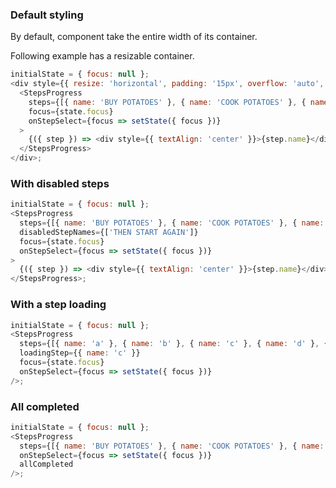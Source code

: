 ### Default styling

By default, component take the entire width of its container.

Following example has a resizable container.

```js
initialState = { focus: null };
<div style={{ resize: 'horizontal', padding: '15px', overflow: 'auto', width: '80%', maxWidth: '95%' }}>
  <StepsProgress
    steps={[{ name: 'BUY POTATOES' }, { name: 'COOK POTATOES' }, { name: 'EAT POTATOES' }]}
    focus={state.focus}
    onStepSelect={focus => setState({ focus })}
  >
    {({ step }) => <div style={{ textAlign: 'center' }}>{step.name}</div>}
  </StepsProgress>
</div>;
```

### With disabled steps

```js
initialState = { focus: null };
<StepsProgress
  steps={[{ name: 'BUY POTATOES' }, { name: 'COOK POTATOES' }, { name: 'EAT POTATOES' }, { name: 'THEN START AGAIN' }]}
  disabledStepNames={['THEN START AGAIN']}
  focus={state.focus}
  onStepSelect={focus => setState({ focus })}
>
  {({ step }) => <div style={{ textAlign: 'center' }}>{step.name}</div>}
</StepsProgress>;
```

### With a step loading

```js
initialState = { focus: null };
<StepsProgress
  steps={[{ name: 'a' }, { name: 'b' }, { name: 'c' }, { name: 'd' }, { name: 'e' }, { name: 'f' }]}
  loadingStep={{ name: 'c' }}
  focus={state.focus}
  onStepSelect={focus => setState({ focus })}
/>;
```

### All completed

```js
initialState = { focus: null };
<StepsProgress
  steps={[{ name: 'BUY POTATOES' }, { name: 'COOK POTATOES' }, { name: 'EAT POTATOES' }]}
  onStepSelect={focus => setState({ focus })}
  allCompleted
/>;
```
